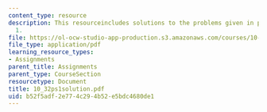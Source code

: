 ```yaml
---
content_type: resource
description: This resourceincludes solutions to the problems given in problem set
  1.
file: https://ol-ocw-studio-app-production.s3.amazonaws.com/courses/10-32-separation-processes-spring-2005/b52f5adf2e774c294b52e5bdc4680de1_10_32ps1solution.pdf
file_type: application/pdf
learning_resource_types:
- Assignments
parent_title: Assignments
parent_type: CourseSection
resourcetype: Document
title: 10_32ps1solution.pdf
uid: b52f5adf-2e77-4c29-4b52-e5bdc4680de1
---
```

